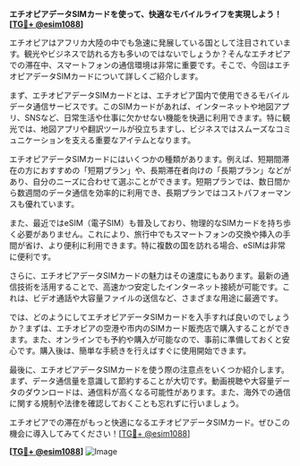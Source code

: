 **エチオピアデータSIMカードを使って、快適なモバイルライフを実現しよう！[[TG💪+ @esim1088](https://t.me/s/esim1088)]**

エチオピアはアフリカ大陸の中でも急速に発展している国として注目されています。観光やビジネスで訪れる方も多いのではないでしょうか？そんなエチオピアでの滞在中、スマートフォンの通信環境は非常に重要です。そこで、今回はエチオピアデータSIMカードについて詳しくご紹介します。

まず、エチオピアデータSIMカードとは、エチオピア国内で使用できるモバイルデータ通信サービスです。このSIMカードがあれば、インターネットや地図アプリ、SNSなど、日常生活や仕事に欠かせない機能を快適に利用できます。特に観光では、地図アプリや翻訳ツールが役立ちますし、ビジネスではスムーズなコミュニケーションを支える重要なアイテムとなります。

エチオピアデータSIMカードにはいくつかの種類があります。例えば、短期間滞在の方におすすめの「短期プラン」や、長期滞在者向けの「長期プラン」などがあり、自分のニーズに合わせて選ぶことができます。短期プランでは、数日間から数週間のデータ通信を効率的に利用でき、長期プランではコストパフォーマンスも優れています。

また、最近ではeSIM（電子SIM）も普及しており、物理的なSIMカードを持ち歩く必要がありません。これにより、旅行中でもスマートフォンの交換や挿入の手間が省け、より便利に利用できます。特に複数の国を訪れる場合、eSIMは非常に便利です。

さらに、エチオピアデータSIMカードの魅力はその速度にもあります。最新の通信技術を活用することで、高速かつ安定したインターネット接続が可能です。これは、ビデオ通話や大容量ファイルの送信など、さまざまな用途に最適です。

では、どのようにしてエチオピアデータSIMカードを入手すれば良いのでしょうか？まずは、エチオピアの空港や市内のSIMカード販売店で購入することができます。また、オンラインでも予約や購入が可能なので、事前に準備しておくと安心です。購入後は、簡単な手続きを行えばすぐに使用開始できます。

最後に、エチオピアデータSIMカードを使う際の注意点をいくつか紹介します。まず、データ通信量を意識して節約することが大切です。動画視聴や大容量データのダウンロードは、通信料が高くなる可能性があります。また、海外での通信に関する規制や法律を確認しておくことも忘れずに行いましょう。

エチオピアでの滞在がもっと快適になるエチオピアデータSIMカード。ぜひこの機会に導入してみてください！[[TG💪+ @esim1088](https://t.me/s/esim1088)]

**[[TG💪+ @esim1088](https://t.me/s/esim1088)]**
![Image](https://i.postimg.cc/Y0z9fWf4/image.png)